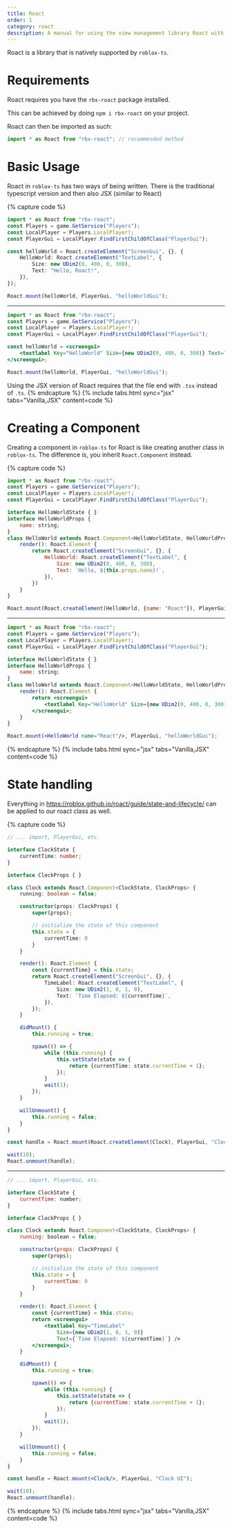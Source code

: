 ```yaml
---
title: Roact
order: 1
category: roact
description: A manual for using the view management library Roact with roblox-ts.
---
```

Roact is a library that is natively supported by `roblox-ts`. 

# Requirements
Roact requires you have the `rbx-roact` package installed.

This can be achieved by doing `npm i rbx-roact` on your project.

Roact can then be imported as such:
```ts
import * as Roact from "rbx-roact"; // recommended method
```


# Basic Usage
Roact in `roblox-ts` has two ways of being written. There is the traditional typescript version and then also JSX (similar to React)

{% capture code %}
```ts
import * as Roact from "rbx-roact";
const Players = game.GetService("Players");
const LocalPlayer = Players.LocalPlayer!;
const PlayerGui = LocalPlayer.FindFirstChildOfClass("PlayerGui");

const helloWorld = Roact.createElement("ScreenGui", {}, {
	HelloWorld: Roact.createElement("TextLabel", {
		Size: new UDim2(0, 400, 0, 300),
		Text: "Hello, Roact!",
	}),
});

Roact.mount(helloWorld, PlayerGui, "helloWorldGui");
```
***
```jsx
import * as Roact from "rbx-roact";
const Players = game.GetService("Players");
const LocalPlayer = Players.LocalPlayer!;
const PlayerGui = LocalPlayer.FindFirstChildOfClass("PlayerGui");

const helloWorld = <screengui>
	<textlabel Key="HelloWorld" Size={new UDim2(0, 400, 0, 300)} Text="Hello, Roact!"/>
</screengui>;

Roact.mount(helloWorld, PlayerGui, "helloWorldGui");
```
Using the JSX version of Roact requires that the file end with `.tsx` instead of `.ts`.
{% endcapture %}
{% include tabs.html sync="jsx" tabs="Vanilla,JSX" content=code %}

# Creating a Component
Creating a component in `roblox-ts` for Roact is like creating another class in `roblox-ts`. The difference is, you inherit `Roact.Component` instead.

{% capture code %}
```jsx
import * as Roact from "rbx-roact";
const Players = game.GetService("Players");
const LocalPlayer = Players.LocalPlayer!;
const PlayerGui = LocalPlayer.FindFirstChildOfClass("PlayerGui");

interface HelloWorldState { }
interface HelloWorldProps {
	name: string;
}
class HelloWorld extends Roact.Component<HelloWorldState, HelloWorldProps> {
	render(): Roact.Element {
		return Roact.createElement("ScreenGui", {}, {
			HelloWorld: Roact.createElement("TextLabel", {
				Size: new UDim2(0, 400, 0, 300),
				Text: `Hello, ${this.props.name}!`,
			}),
		})
	}
}

Roact.mount(Roact.createElement(HelloWorld, {name: "Roact"}), PlayerGui, "helloWorldGui");
```
***
```jsx
import * as Roact from "rbx-roact";
const Players = game.GetService("Players");
const LocalPlayer = Players.LocalPlayer!;
const PlayerGui = LocalPlayer.FindFirstChildOfClass("PlayerGui");

interface HelloWorldState { }
interface HelloWorldProps {
	name: string;
}
class HelloWorld extends Roact.Component<HelloWorldState, HelloWorldProps> {
	render(): Roact.Element {
		return <screengui>
			<textlabel Key="HelloWorld" Size={new UDim2(0, 400, 0, 300)} Text={`Hello, ${this.props.name}!`}/>
		</screengui>;
	}
}

Roact.mount(<HelloWorld name="React"/>, PlayerGui, "helloWorldGui");
```
{% endcapture %}
{% include tabs.html sync="jsx" tabs="Vanilla,JSX" content=code %}

# State handling
Everything in <https://roblox.github.io/roact/guide/state-and-lifecycle/> can be applied to our roact class as well.

{% capture code %}
```ts
// ... import, PlayerGui, etc.

interface ClockState { 
	currentTime: number;
}

interface ClockProps { }

class Clock extends Roact.Component<ClockState, ClockProps> {
	running: boolean = false;

	constructor(props: ClockProps) {
		super(props);

		// initialize the state of this component
		this.state = {
			currentTime: 0
		}
	}

	render(): Roact.Element {
		const {currentTime} = this.state;
		return Roact.createElement("ScreenGui", {}, {
			TimeLabel: Roact.createElement("TextLabel", {
				Size: new UDim2(1, 0, 1, 0),
				Text: `Time Elapsed: ${currentTime}`, 
			}),
		});
	}

	didMount() {
		this.running = true;

		spawn(() => {
			while (this.running) {
				this.setState(state => {
					return {currentTime: state.currentTime + 1};
				});
			}
			wait(1);
		});
	}

	willUnmount() {
		this.running = false;
	}
}

const handle = Roact.mount(Roact.createElement(Clock), PlayerGui, "Clock UI");

wait(10);
Roact.unmount(handle);
```
***
```jsx
// ... import, PlayerGui, etc.

interface ClockState { 
	currentTime: number;
}

interface ClockProps { }

class Clock extends Roact.Component<ClockState, ClockProps> {
	running: boolean = false;

	constructor(props: ClockProps) {
		super(props);

		// initialize the state of this component
		this.state = {
			currentTime: 0
		}
	}

	render(): Roact.Element {
		const {currentTime} = this.state;
		return <screengui>
			<textlabel Key="TimeLabel" 
				Size={new UDim2(1, 0, 1, 0)} 
				Text={`Time Elapsed: ${currentTime}`} />
		</screengui>;
	}

	didMount() {
		this.running = true;

		spawn(() => {
			while (this.running) {
				this.setState(state => {
					return {currentTime: state.currentTime + 1};
				});
			}
			wait(1);
		});
	}

	willUnmount() {
		this.running = false;
	}
}

const handle = Roact.mount(<Clock/>, PlayerGui, "Clock UI");

wait(10);
Roact.unmount(handle);
```
{% endcapture %}
{% include tabs.html sync="jsx" tabs="Vanilla,JSX" content=code %}